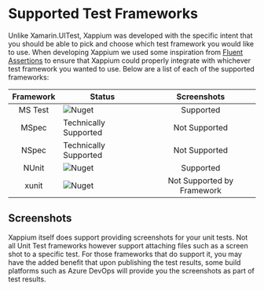 # Supported Test Frameworks

Unlike Xamarin.UITest, Xappium was developed with the specific intent that you should be able to pick and choose which test framework you would like to use. When developing Xappium we used some inspiration from [Fluent Assertions](https://github.com/fluentassertions/fluentassertions) to ensure that Xappium could properly integrate with whichever test framework you wanted to use. Below are a list of each of the supported frameworks:

| Framework | Status | Screenshots |
|:----:|-----|:---:|
| MS Test | ![Nuget](https://img.shields.io/nuget/v/Xappium.UITest.MSTest?style=plastic) | Supported |
| MSpec | Technically Supported | Not Supported |
| NSpec | Technically Supported | Not Supported |
| NUnit | ![Nuget](https://img.shields.io/nuget/v/Xappium.UITest.NUnit?style=plastic) | Supported |
| xunit | ![Nuget](https://img.shields.io/nuget/v/Xappium.UITest.Xunit?style=plastic) | Not Supported by Framework |

## Screenshots

Xappium itself does support providing screenshots for your unit tests. Not all Unit Test frameworks however support attaching files such as a screen shot to a specific test. For those frameworks that do support it, you may have the added benefit that upon publishing the test results, some build platforms such as Azure DevOps will provide you the screenshots as part of test results.
